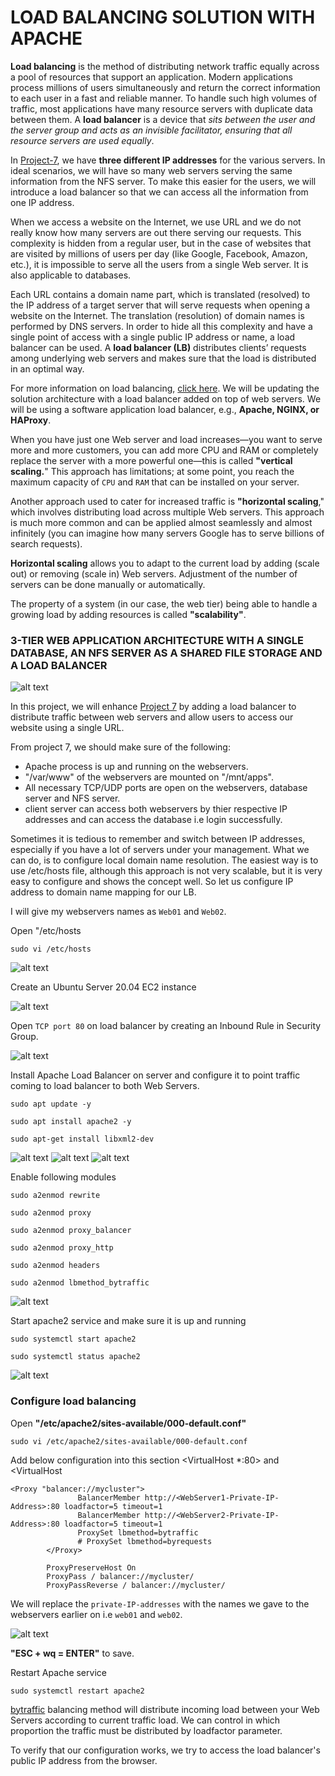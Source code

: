 # LOAD BALANCING SOLUTION WITH APACHE

**Load balancing** is the method of distributing network traffic equally across a pool of resources that support an application. Modern applications process millions of users simultaneously and return the correct information to each user in a fast and reliable manner. To handle such high volumes of traffic, most applications have many resource servers with duplicate data between them. A **load balancer** is a device that *sits between the user and the server group and acts as an invisible facilitator, ensuring that all resource servers are used equally*.

In [Project-7](https://github.com/Olaminiyi/DEVOPS-TOOLING-WEBSITE-SOLUTION), we have **three different IP addresses** for the various servers. In ideal scenarios, we will have so many web servers serving the same information from the NFS server. To make this easier for the users, we will introduce a load balancer so that we can access all the information from one IP address.

When we access a website on the Internet, we use URL and we do not really know how many servers are out there serving our requests. This complexity is hidden from a regular user, but in the case of websites that are visited by millions of users per day (like Google, Facebook, Amazon, etc.), it is impossible to serve all the users from a single Web server. It is also applicable to databases.

Each URL contains a domain name part, which is translated (resolved) to the IP address of a target server that will serve requests when opening a website on the Internet. The translation (resolution) of domain names is performed by DNS servers.
In order to hide all this complexity and have a single point of access with a single public IP address or name, a load balancer can be used. A **load balancer (LB)** distributes clients’ requests among underlying web servers and makes sure that the load is distributed in an optimal way.


For more information on load balancing, [click here](https://aws.amazon.com/what-is/load-balancing/).
We will be updating the solution architecture with a load balancer added on top of web servers. We will be using a software application load balancer, e.g., **Apache, NGINX, or HAProxy**.

When you have just one Web server and load increases—you want to serve more and more customers, you can add more CPU and RAM or completely replace the server with a more powerful one—this is called **"vertical scaling.**" This approach has limitations; at some point, you reach the maximum capacity of `CPU` and `RAM` that can be installed on your server.

Another approach used to cater for increased traffic is **"horizontal scaling**," which involves distributing load across multiple Web servers. This approach is much more common and can be applied almost seamlessly and almost infinitely (you can imagine how many servers Google has to serve billions of search requests).

**Horizontal scaling** allows you to adapt to the current load by adding (scale out) or removing (scale in) Web servers. Adjustment of the number of servers can be done manually or automatically.

The property of a system (in our case, the web tier) being able to handle a growing load by adding resources is called **"scalability"**.

### 3-TIER WEB APPLICATION ARCHITECTURE WITH A SINGLE DATABASE, AN NFS SERVER AS A SHARED FILE STORAGE AND A LOAD BALANCER

![alt text](images/8.1.png)

In this project, we will enhance [Project 7](https://github.com/Olaminiyi/DEVOPS-TOOLING-WEBSITE-SOLUTION) by adding a load balancer to distribute traffic between web servers and allow users to access our website using a single URL.


From project 7, we should make sure of the following:

- Apache process is up and running on the webservers.
- "/var/www" of the webservers are mounted on "/mnt/apps".
- All necessary TCP/UDP ports are open on the webservers, database server and NFS server.
- client server can access both webservers by thier respective IP addresses and can access the database i.e login successfully.

Sometimes it is tedious to remember and switch between IP addresses, especially if you have a lot of servers under your management. What we can do, is to configure local domain name resolution. The easiest way is to use /etc/hosts file, although this approach is not very scalable, but it is very easy to configure and shows the concept well. So let us configure IP address to domain name mapping for our LB.

I will give my webservers names as `Web01` and `Web02`.

Open "/etc/hosts
```
sudo vi /etc/hosts
```

![alt text](images/8.2.png)

Create an Ubuntu Server 20.04 EC2 instance

![alt text](images/8.3.png)

Open `TCP port 80` on load balancer by creating an Inbound Rule in Security Group.

![alt text](images/8.4.png)

Install Apache Load Balancer on server and configure it to point traffic coming to load balancer to both Web Servers.
```
sudo apt update -y
```
```
sudo apt install apache2 -y
```
```
sudo apt-get install libxml2-dev
```
![alt text](images/8.5.png)
![alt text](images/8.6.png)
![alt text](images/8.7.png)


Enable following modules
```
sudo a2enmod rewrite
```
```
sudo a2enmod proxy
```
```
sudo a2enmod proxy_balancer
```
```
sudo a2enmod proxy_http
```
```
sudo a2enmod headers
```
```
sudo a2enmod lbmethod_bytraffic
```

![alt text](images/8.8.png)


Start apache2 service and make sure it is up and running
```
sudo systemctl start apache2
```
```
sudo systemctl status apache2
```
![alt text](images/8.9.png)

### Configure load balancing

Open **"/etc/apache2/sites-available/000-default.conf"**
```
sudo vi /etc/apache2/sites-available/000-default.conf
```
Add below configuration into this section <VirtualHost *:80> and <VirtualHost
```
<Proxy "balancer://mycluster">
               BalancerMember http://<WebServer1-Private-IP-Address>:80 loadfactor=5 timeout=1
               BalancerMember http://<WebServer2-Private-IP-Address>:80 loadfactor=5 timeout=1
               ProxySet lbmethod=bytraffic
               # ProxySet lbmethod=byrequests
        </Proxy>

        ProxyPreserveHost On
        ProxyPass / balancer://mycluster/
        ProxyPassReverse / balancer://mycluster/
```

We will replace the `private-IP-addresses` with the names we gave to the webservers earlier on i.e `web01` and `web02`.

![alt text](images/8.10.png)

**"ESC + wq = ENTER"** to save.

Restart Apache service
```
sudo systemctl restart apache2
```

[bytraffic](https://httpd.apache.org/docs/2.4/mod/mod_lbmethod_bytraffic.html) balancing method will distribute incoming load between your Web Servers according to current traffic load. We can control in which proportion the traffic must be distributed by loadfactor parameter.

To verify that our configuration works, we try to access the load balancer's public IP address from the browser.

